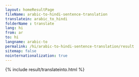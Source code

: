 ```yaml
---
layout: homeResultPage
fileName: arabic-to-hindi-sentence-translation
translatein: arabic_to_hindi
folderName : translate
lang: hi
from: ar
to: hi
langname: arabic-to
permalink: /hi/arabic-to-hindi-sentence-translation/result
sitemap: false
nointernationalization: true
---
```

{% include result/translateinto.html %}

<script src="/js/result/translation.js" data-foldername="{{page.folderName}}" data-lang="{{page.lang}}"></script>
